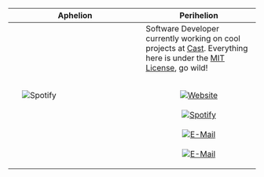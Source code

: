 Aphelion | Perihelion 
:-------------------------:|-------
&nbsp; &nbsp; &nbsp; &nbsp; &nbsp; &nbsp; &nbsp; &nbsp; &nbsp; &nbsp; &nbsp; &nbsp; &nbsp; &nbsp; &nbsp; &nbsp; &nbsp; &nbsp; &nbsp; &nbsp; &nbsp; &nbsp; &nbsp; &nbsp; &nbsp; &nbsp; &nbsp; &nbsp; &nbsp; &nbsp; &nbsp; &nbsp; &nbsp; &nbsp; &nbsp; &nbsp; &nbsp; &nbsp; &nbsp; &nbsp; &nbsp; &nbsp; &nbsp; &nbsp; &nbsp; &nbsp; &nbsp; &nbsp; &nbsp; &nbsp; &nbsp; &nbsp; &nbsp; &nbsp; &nbsp; &nbsp; &nbsp; &nbsp; &nbsp; &nbsp; &nbsp; &nbsp; ![Spotify](https://novatorem.vercel.app/api/spotify-playing) &nbsp; &nbsp; &nbsp; &nbsp; &nbsp; &nbsp; &nbsp; &nbsp; &nbsp; &nbsp; &nbsp; &nbsp; &nbsp; &nbsp; &nbsp; &nbsp; &nbsp; &nbsp; &nbsp; &nbsp; &nbsp; &nbsp; &nbsp; &nbsp; &nbsp; &nbsp; &nbsp; &nbsp; &nbsp; &nbsp; &nbsp; &nbsp; &nbsp; &nbsp; &nbsp; &nbsp; &nbsp; &nbsp; &nbsp; &nbsp; &nbsp; &nbsp; &nbsp; &nbsp; &nbsp; &nbsp; &nbsp; &nbsp; &nbsp; &nbsp; &nbsp; &nbsp; &nbsp; &nbsp; &nbsp; &nbsp; &nbsp; &nbsp; &nbsp; &nbsp; &nbsp; &nbsp;| Software Developer currently working on cool projects at [Cast](https://blacktrax.cast-soft.com/). Everything here is under the [MIT License](https://choosealicense.com/licenses/mit/), go wild!<br><br><p align="center">[![Website](https://img.shields.io/badge/website-2a8?style=flat-square&logo=safari&logoColor=white)](https://novac.dev)</center><br><br>[![Spotify](https://img.shields.io/badge/spotify-omni-green?style=flat-square&logo=spotify&logoColor=white)](https://open.spotify.com/user/omnitenebris)<br><br>[![E-Mail](https://img.shields.io/badge/email-mailhide-9cf?style=flat-square&logo=gmail&logoColor=white)](https://mailhide.io/e/5ck1H)<br><br>[![E-Mail](https://badges.pufler.dev/visits/novatorem/novatorem?logo=GitHub&label=git_visits&color=blue&logoColor=white&style=flat-square)](https://mailhide.io/e/5ck1H)</p>

[//]: <> (&nbsp; is to have Aphelion take up more space)